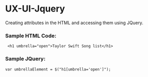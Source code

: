 # UX-UI-Jquery

Creating attributes in the HTML and accessing them using JQuery.

### Sample HTML Code:
```
 <h1 umbrella="open">Taylor Swift Song list</h1>
```

### Sample JQuery:
```
var umbrellaElement = $("h1[umbrella='open']");
```